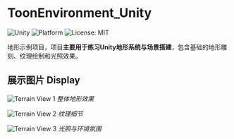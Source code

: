 # ToonEnvironment_Unity
![Unity](https://img.shields.io/badge/Engine-Unity3D-lightgrey?logo=unity) ![Platform](https://img.shields.io/badge/Platform-Windows-blue?logo=windows) ![License: MIT](https://img.shields.io/badge/License-MIT-yellow.svg)

地形示例项目，项目**主要用于练习Unity地形系统与场景搭建**，包含基础的地形雕刻、纹理绘制和光照效果。 

## 展示图片 Display

![Terrain View 1](Display/Picture1.png)
*整体地形效果*

![Terrain View 2](Display/Picture2.png)
*纹理细节*

![Terrain View 3](Display/Picture3.png)
*光照与环境氛围*
